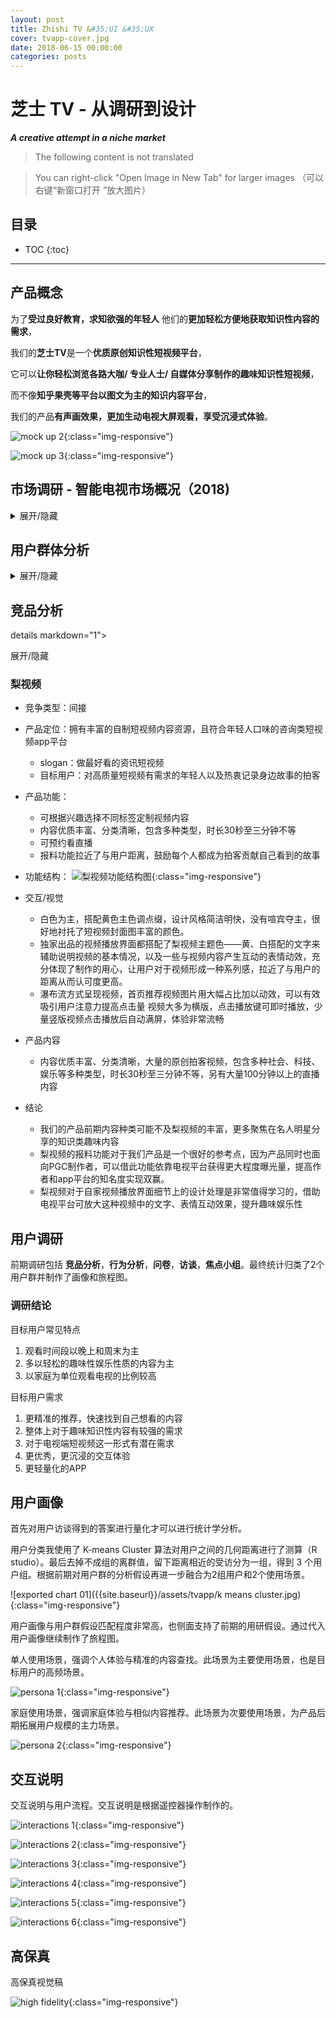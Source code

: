 ```yaml
---
layout: post
title: Zhishi TV &#35;UI &#35;UX
cover: tvapp-cover.jpg
date: 2018-06-15 00:00:00
categories: posts
---
```


# 芝士 TV - 从调研到设计
***A creative attempt in a niche market***
<br>
> The following content is not translated  

> You can right-click "Open Image in New Tab" for larger images
（可以右键“新窗口打开 ”放大图片）

## 目录
* TOC
{:toc}
---

## 产品概念  

为了**受过良好教育，求知欲强的年轻⼈** 他们的**更加轻松⽅便地获取知识性内容的需求**，

我们的**芝士TV**是一个**优质原创知识性短视频平台**，

它可以**让你轻松浏览各路⼤咖/ 专业⼈士/ ⾃媒体分享制作的趣味知识性短视频**，

而不像**知乎果壳等平台以图文为主的知识内容平台**，

我们的产品**有声画效果，更加⽣动电视⼤屏观看，享受沉浸式体验**。

![mock up 2]({{site.baseurl}}/assets/tvapp/mockup2.jpg){:class="img-responsive"}

![mock up 3]({{site.baseurl}}/assets/tvapp/mockup3.jpg){:class="img-responsive"}



## 市场调研 - 智能电视市场概况（2018)
<details markdown="1">

<summary>
展开/隐藏
</summary>

- 发展趋势
  - 智能电视市场已有较为庞大的用户基础，且现阶段仍在迅速增长（智能电视用户总量：2017 年底激活 1.48 亿台，2018 Q1 保有量增速 6%，激活量增速 11%。

  - 国内还没有出现流行的第一方（内容制作方）App，比如Netflix，BBC（BBC iPlayer），HBO GO等。而且在国外市场，下载量高，盈利强的app大多都有强大的内容做支撑，举例来说，YouTube 的主要内容是 UGC，而Netflix，BBC，HBO 则是 PGC+IP （自制剧/电影）的模式。

- 用户使用情况
  - 用户平均使用时长为每日4-5小时，轻度用户主要在晚上使用，重度用户家庭会出现白天全天使用。节假日会更活跃。

- 用户画像
  - 80、90后用户占主流。家庭构成以单身或二口三口小家庭为主。东部发达省份地区用户较多

- 视频点播app概况
  - 视频点播为最主要的用户需求，影视剧、综艺节目等娱乐化内容最受用户欢迎。电视app下载量中影视app占到接近一半。当贝市场点播app排名前100名中绝大部分为大型影视内容集成平台，用户量最多的为主流视频内容平台（腾讯、爱奇艺、优酷等）的电视版。

- 短视频app概况
  - 短视频电视app用户基数相对仍较小。这类app主要专注于垂直内容，用户最多的为新闻、体育类内容。游戏、动漫领域也有一两个app能排进当贝市场点播榜前100. 工具型视频APP也网罗了一部分用户，如运动、健身、广场舞等。教育类视频app主要集中在幼儿教育领域。

- 应用市场（App下载市场）概况
  - App入口混乱，主流的app下载市场有小米TV应用商店，阿里云应用市场，还有奇珀市场，当贝市场，沙发管家等。小米和阿里的市场相对其他发展更加成熟但是仅限于自家OS使用。其他的应用市场还存在管理混乱，应用质量低的探索阶段。
  - 大多数app的设计还处在探索阶段，没有形成统一的交互逻辑，新app常常需要新的操作模式，导致用户的学习成本比较高。

- 总结思考
  - 互联网电视大屏市场已有相当庞大的用户基础，增长快，用户使用时长较长，且用户行为高度集中于观看视频类内容，这一市场对视频媒体/平台中长期发展有重要的战略意义。
  - 当下互联网大屏用户中坚力量为经济较为发达开放地区的26-35岁人群，与我们的知识类短视频app的目标用户基本重合。
  - 互联网电视大屏上的视频内容消费尚以影视综艺等娱乐类内容为主，短视频app使用量相对较少，且以资讯类内容为主。知识类短视频这一细分市场尚为一片蓝海，但也意味着需要以优质内容、新鲜易用的交互体验和一定时间的宣传教育来培养市场。
  - 电视大屏上现有的视频内容绝大多数由专业机构制作（影视综艺制作公司、电视台），PGC内容少。这意味着大屏电视用户对于这一平台上的内容质量有较高期待，电视短视频app不能重复许多手机端同类app重量不重质的策略。
</details>

## 用户群体分析

<details markdown="1">

<summary>
展开/隐藏
</summary>

### 假设1：职场小白
**对电视APP产品期望**
- 电视端更好的用户体验和交互方式
- 更全面、更丰富、质量更高的视频内容
- 希望制作专业、干货多，少些煽情内容
- 更精准的推荐，快速找到自己想看的内容
- 可以有创新小游戏的设计但不要给用户负担，接收门槛不宜太高
- 视频内容可以突出家庭分享概念

**用户目的**
- 拓展知识面和满足好奇心
- 通过更精准的推荐快速发现自己想看的内容
- 打发时间和消遣，最好有沉浸体验，因此不希望时间太短（>10min）

**用户痛点**
- 普遍反映电视交互操作不便，时间轴难控制，检索信息繁琐
- 节目中广告太多，易让用户产生焦躁情绪
- 非主要娱乐方式，用户使用频率不高不易想起
- 节目中广告太多，易让用户产生焦躁情绪
- 一些互动设想需要不断一些在移动端很好的互动创新点在电视上不能通用

**电视使用场景**
- 下班后的晚上和周末闲暇放松时
- 连接电脑用来看电影，电视剧等（特别是在国内视频平台没有上线的国外影视剧）
- 连接游戏主机使用

**启发和设计机会**
- 内容方面，知识、应用类视频结合明星的话题效应，如周一围、张译等实力派演员谈演技，罗辑思维和圆桌派这种干货较多的知识类脱口秀、见字如面、朗读者等文化类节目都是我们可纳入考虑范围的，可根据下一步具体用户划分而定
- 另一个层面考虑，用户在某个时间段内的需求，会考虑单项的知识类视频 比如要去旅游了，就会去关注网红达人旅游类的介绍目的地的视频 如需健身可参考很多明星的健身私教视频
互动功能可以跟手机结合起来，用手机作为互动的操作工具，显示在电视端

**总结**
- **这部分人群是本产品的巨大潜在用户群，应该作为重点发展用户，他们对电视APP的期望高，使用意愿也高**

### 假设2：已婚有房者
**用户特点**
- 这类人群，以家庭为单位观看电视的频率会更高一些 典型场景包括和爱人一起煲剧，看电影，和孩子一起看动画片，和老人一起看新闻等此时的电视起到的是一个链接家人的作用，内容形式也更适合多人观看，以电影电视综艺等娱乐性内容为主  

**用户目的**
- 他们希望电视能有更多适合家庭观看的内容，为了家庭观看需求愿意付费  
- 对知识类趣味短视频有兴趣，但希望内容有足够的亮点和差异性，能有优质的作者可以长期关注，而且时长认为至少在20分钟以上，否则会觉得不会有什么深度  

**电视使用场景**
- 观看时间段以晚上和周末为主 单次时长较长，也跟内容有关  
- 一个人观看电视的频率较低，而且多以轻松的趣味性娱乐性质的内容为主  

**用户痛点**
- 适合家庭观看的电视内容不多
- 看手机时间太多，如果一家人各自看着手机会很可怕  
- 感兴趣的资源不好找，版权也会有些限制
- 电视的交互方式不是很方便  
- 优质的知识类视频在电视上很少见

**解决方案**
- 利用大数据，推送你感兴趣的内容  
- 趣味性的形式，看完后会有思考的视频更符合现代人的节奏  
- 对于增加互动体验的功能，表示期待，但希望做的更轻量化 不想有过多压力和负担  
- 互动功能可以跟手机结合起来，用手机作为互动的操作工具，显示在电视端  

**启发和设计机会**
- 突出家庭的互动性，如面向孩子寓教于乐的视频适合电视看

**总结**
- **整体来说，是我们的主要用户群**
- **这部分人群与我们的用户定位基本一致，主要变量出现在以家庭为单位上 但我们以一二线年轻家庭为主，从家庭成员构成，还有整体内容品味上对于这类趣味知识性段视频有潜在需求，关键在于怎样在内容上做出差异性，在观看体验能否有一些亮点**

### 假设3：与父母同住者

**用户特点**
- 对这类用户而言，观看电视是他们陪伴父母的重要方式，因此在电视的内容选择和使用习惯上会以父母的意愿为主。当他们需要看自己感兴趣的内容时，通常会选择用手机、ipad或电脑观看

**智能电视使用场景**
- 工作日晚饭时间，每次半小时左右 观看内容通常为新闻、体育赛事、CCTV的纪录片、综艺等 常用电视的点播功能
- 周末每次2-3小时 观看内容为电影、综艺 若电视系统本身提供的影视综艺内容不够丰富，他们会使用手机搜索相关内容，再投屏到电视大屏观看
- 大部分时间会与父母共同观看，观看的内容也以父母的选择为主，偶尔会与父母共同选择观看内容

**对趣味知识类视频内容的需求**
- 大部分用户本身就有观看趣味知识类视频的习惯 其中内容的制作精良程度和知识的趣味性是他们关注的重点
- 对于他们认可的知识类视频生产者，他们愿意持续关注。若内容符合他们兴趣，也愿意付费。
- 对于明星相关的知识类内容，他们更好奇演员歌手等专业领域的分享，而对传统的讲述个人心路历程类的节目兴趣不大
- 绝大部分用户现在是在移动端看这类内容

**对知识类互动游戏的需求（以头脑王者为例）**
- 被采访到的用户都对这类游戏感兴趣，花一两个星期玩过微信上的头脑王者 他们对排位赛的方式更加感兴趣，也愿意为了刷高自己的级别称号持续投入时间

**用户痛点**
- 广电机顶盒的电视系统自带内容不够丰富，下载app也比较麻烦
- 现在的智能电视有很多个遥控，经常弄错
- 电视系统反应较迟钝

**解决方式**
- 关注交互的简洁性和易用性 可配合手机端降低交互难度

**总结**
- **这类用户的智能电视消费内容和方式都以父母的意愿为主。但他们自身对知识类趣味视频有需求，若内容合适，有可能可以引导父母一同观看。建议作为次一级的目标用户群体。**
- **这一类群体对APP的质量要求更高**

</details>

## 竞品分析

details markdown="1">

<summary>
展开/隐藏
</summary>

### 梨视频
- 竞争类型：间接

- 产品定位：拥有丰富的自制短视频内容资源，且符合年轻人口味的咨询类短视频app平台
  - slogan：做最好看的资讯短视频
  - 目标用户：对高质量短视频有需求的年轻人以及热衷记录身边故事的拍客

- 产品功能：
  - 可根据兴趣选择不同标签定制视频内容
  - 内容优质丰富、分类清晰，包含多种类型，时长30秒至三分钟不等
  - 可预约看直播
  - 报料功能拉近了与用户距离，鼓励每个人都成为拍客贡献自己看到的故事

- 功能结构：
  ![梨视频功能结构图]({{site.baseurl}}/assets/tvapp/****.jpg){:class="img-responsive"}

- 交互/视觉
  - 白色为主，搭配黄色主色调点缀，设计风格简洁明快，没有喧宾夺主，很好地衬托了短视频封面图丰富的颜色。
  - 独家出品的视频播放界面都搭配了梨视频主题色——黄、白搭配的文字来辅助说明视频的基本情况，以及一些与视频内容产生互动的表情动效，充分体现了制作的用心，让用户对于视频形成一种系列感，拉近了与用户的距离从而认可度更高。
  - 瀑布流方式呈现视频，首页推荐视频图片用大幅占比加以动效，可以有效吸引用户注意力提高点击量
视频大多为横版，点击播放键可即时播放，少量竖版视频点击播放后自动满屏，体验非常流畅

- 产品内容
  - 内容优质丰富、分类清晰，大量的原创拍客视频，包含多种社会、科技、娱乐等多种类型，时长30秒至三分钟不等，另有大量100分钟以上的直播内容

- 结论
  - 我们的产品前期内容种类可能不及梨视频的丰富，更多聚焦在名人明星分享的知识类趣味内容
  - 梨视频的报料功能对于我们产品是一个很好的参考点，因为产品同时也面向PGC制作者，可以借此功能依靠电视平台获得更大程度曝光量，提高作者和app平台的知名度实现双赢。
  - 梨视频对于自家视频播放界面细节上的设计处理是非常值得学习的，借助电视平台可放大这种视频中的文字、表情互动效果，提升趣味娱乐性

</details>

## 用户调研

前期调研包括 **竞品分析**，**行为分析**，**问卷**，**访谈**，**焦点小组**。最终统计归类了2个用户群并制作了画像和旅程图。

### 调研结论
目标用户常见特点
1. 观看时间段以晚上和周末为主
1. 多以轻松的趣味性娱乐性质的内容为主
1. 以家庭为单位观看电视的比例较高

目标用户需求
1. 更精准的推荐，快速找到自己想看的内容
1. 整体上对于趣味知识性内容有较强的需求
1. 对于电视端短视频这一形式有潜在需求
1. 更优秀，更沉浸的交互体验
1. 更轻量化的APP


## 用户画像

首先对用户访谈得到的答案进行量化才可以进行统计学分析。



用户分类我使用了 K-means Cluster 算法对用户之间的几何距离进行了测算（R studio）。最后去掉不成组的离群值，留下距离相近的受访分为一组，得到 3 个用户组。根据前期对用户群的分析假设再进一步融合为2组用户和2个使用场景。

![exported chart 01]({{site.baseurl}}/assets/tvapp/k means cluster.jpg){:class="img-responsive"}

用户画像与用户群假设匹配程度非常高，也侧面支持了前期的用研假设。通过代入用户画像继续制作了旅程图。

单人使用场景，强调个人体验与精准的内容查找。此场景为主要使用场景，也是目标用户的高频场景。

![persona 1]({{site.baseurl}}/assets/tvapp/persona--png){:class="img-responsive"}

家庭使用场景，强调家庭体验与相似内容推荐。此场景为次要使用场景，为产品后期拓展用户规模的主力场景。

![persona 2]({{site.baseurl}}/assets/tvapp/persona-2.png){:class="img-responsive"}

## 交互说明
交互说明与用户流程。交互说明是根据遥控器操作制作的。

![interactions 1]({{site.baseurl}}/assets/tvapp/interactions--png){:class="img-responsive"}

![interactions 2]({{site.baseurl}}/assets/tvapp/interactions-2.png){:class="img-responsive"}

![interactions 3]({{site.baseurl}}/assets/tvapp/interactions-3.png){:class="img-responsive"}

![interactions 4]({{site.baseurl}}/assets/tvapp/interactions-4.png){:class="img-responsive"}

![interactions 5]({{site.baseurl}}/assets/tvapp/interactions-5.png){:class="img-responsive"}

![interactions 6]({{site.baseurl}}/assets/tvapp/interactions-6.png){:class="img-responsive"}

## 高保真
高保真视觉稿

![high fidelity]({{site.baseurl}}/assets/tvapp/high-fid.jpg){:class="img-responsive"}
